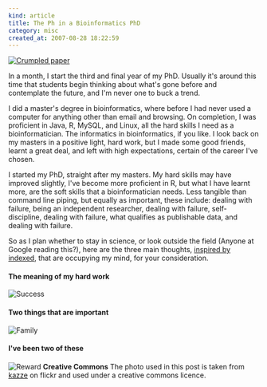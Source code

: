 ```yaml
--- 
kind: article
title: The Ph in a Bioinformatics PhD
category: misc
created_at: 2007-08-28 18:22:59
---
```

<a href="http://flickr.com/photos/kazze/115208603/" title="Crumpled paper"><img src="http://www.bioinformaticszen.com/wp-content/uploads/2007/08/crumpled_paper1.jpg" alt="Crumpled paper" /></a>

In a month, I start the third and final year of my PhD. Usually it's around this time that students begin thinking about what's gone before and contemplate the future, and I'm never one to buck a trend.

<!--more-->

I did a master's degree in bioinformatics, where before I had never used a computer for anything other than email and browsing. On completion, I was proficient in Java, R, MySQL, and Linux, all the hard skills I need as a bioinformatician. The informatics in bioinformatics, if you like. I look back on my masters in a positive light, hard work, but I made some good friends, learnt a great deal, and left with high expectations, certain of the career I've chosen.

I started my PhD, straight after my masters. My hard skills may have improved slightly, I've become more proficient in R, but what I have learnt more, are the soft skills that a bioinformatician needs. Less tangible than command line piping, but equally as important, these include: dealing with failure, being an independent researcher, dealing with failure, self-discipline, dealing with failure, what qualifies as publishable data, and dealing with failure.

So as I plan whether to stay in science, or look outside the field (Anyone at Google reading this?), here are the three main thoughts, <a href="http://indexed.blogspot.com/">inspired by indexed</a>, that are occupying my mind, for your consideration.
<h4>The meaning of my hard work</h4>
<img src="http://www.bioinformaticszen.com/wp-content/uploads/2007/08/success.png" alt="Success" />
<h4>Two things that are important</h4>
<img src="http://www.bioinformaticszen.com/wp-content/uploads/2007/08/familyplot.png" alt="Family" />
<h4>I've been two of these</h4>
<h4></h4>
<img src="http://www.bioinformaticszen.com/wp-content/uploads/2007/08/reward.png" alt="Reward" />
<strong>Creative Commons</strong>
The photo used in this post is taken from <a href="http://flickr.com/photos/kazze/115208603/">kazze</a> on flickr and used under a creative commons licence.
